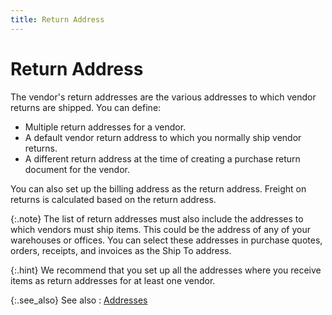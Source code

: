 ```yaml
---
title: Return Address
---
```


# Return Address


The vendor's return addresses are the various addresses to which vendor  returns are shipped. You can define:

- Multiple return  addresses for a vendor.
- A default vendor  return address to which you normally ship vendor returns.
- A different  return address at the time of creating a purchase return document for  the vendor.



You can also set up the billing address as the return address. Freight  on returns is calculated based on the return address.


{:.note}
The list of return addresses must also include  the addresses to which vendors must ship items. This could be the address  of any of your warehouses or offices. You can select these addresses in  purchase quotes, orders, receipts, and invoices as the Ship To address.


{:.hint}
We recommend that you set up all the addresses  where you receive items as return addresses for at least one vendor.


{:.see_also}
See also
: [Addresses]({{site.mv_baseurl}}/vendor-details/vendor-addresses/address_contact_return_contents_vendors_content.html)
